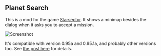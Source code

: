 ## Planet Search

This is a mod for the game [Starsector](https://fractalsoftworks.com/).
It shows a minimap besides the dialog when it asks you to accept a mission.

![Screenshot](https://i.imgur.com/haEb5DZ.png)

It's compatible with version 0.95a and 0.95.1a, and probably other versions too. See [the post here](https://fractalsoftworks.com/forum/index.php?topic=23229.0) for details.

